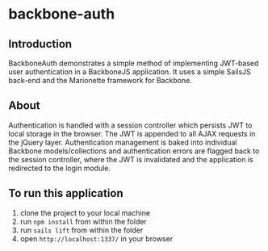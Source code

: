 # backbone-auth

## Introduction
BackboneAuth demonstrates a simple method of implementing JWT-based user authentication in a BackboneJS application. It uses a simple SailsJS back-end and the Marionette framework for Backbone.

## About
Authentication is handled with a session controller which persists JWT to local storage in the browser. The JWT is appended to all AJAX requests in the jQuery layer. Authentication management is baked into individual Backbone models/collections and authentication errors are flagged back to the session controller, where the JWT is invalidated and the application is redirected to the login module.

## To run this application
1. clone the project to your local machine
2. run `npm install` from within the folder
3. run `sails lift` from within the folder
4. open `http://localhost:1337/` in your browser